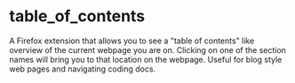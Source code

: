 # table_of_contents

A Firefox extension that allows you to see a "table of contents" like overview of the current webpage you are on. Clicking on one of the section names will bring you to that location on the webpage. Useful for blog style web pages and navigating coding docs. 



